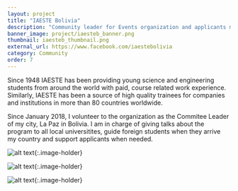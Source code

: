```yaml
---
layout: project
title: "IAESTE Bolivia"
description: "Community leader for Events organization and applicants monitoring. Guide for foreign interns about the local culture and transportation. During my time as Local Comitee Leader there have been more than 7 students that were accepted to internships abroad."
banner_image: project/iaesteb_banner.png
thumbnail: iaesteb_thumbnail.png
external_url: https://www.facebook.com/iaestebolivia
category: Community
order: 7
---
```

Since 1948 IAESTE has been providing young science and engineering students from around the world with paid, course related work experience. Similarly, IAESTE has been a source of high quality trainees for companies and institutions in more than 80 countries worldwide.

Since January 2018, I volunteer to the organization as the Commitee Leader of my city, La Paz in Bolivia. I am in charge of giving talks about the program to all local universitites, guide foreign students when they arrive my country and support applicants when needed.

![alt text]({{site.baseurl}}/assets/images/project/iaeste_1.JPG "IAESTE Talk"){:.image-holder}

![alt text]({{site.baseurl}}/assets/images/project/iaeste_2.JPG "IAESTE Talk"){:.image-holder}

![alt text]({{site.baseurl}}/assets/images/project/iaeste_3.jpg "IAESTE Talk"){:.image-holder}
